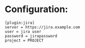 Configuration:
===============

    [plugin:jira]
    server = https://jira.example.com
    user = jira user
    password = jirapassword
    project = PROJECT
